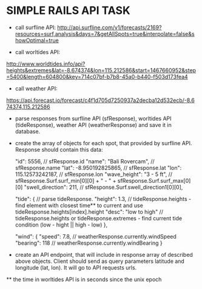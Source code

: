 # SIMPLE RAILS API TASK

* call surfline API:
http://api.surfline.com/v1/forecasts/2169?resources=surf,analysis&days=7&getAllSpots=true&interpolate=false&showOptimal=true

* call worltides API:

http://www.worldtides.info/api?heights&extremes&lat=-8.674374&lon=115.212586&start=1467660952&step=5400&length=604800&key=714c07bf-b7b8-45a0-b440-f503d173fea4

* call weather API:

https://api.forecast.io/forecast/c4f1d705d7250937a2decba12d532ecb/-8.674374,115.212586

* parse responses from surfline API (sfResponse), worltides API (tideResponse), weather API (weatherResponse) and save it in database.

* create the array of objects for each spot, that provided by surfline API. Response should contain this data:

	"id": 5556, // sfResponse.id
	"name": "Bali Rovercam", // sfResponse.name
	"lat": -8.950192825865, // sfResponse.lat
	"lon": 115.12573242187, // sfResponse.lon
	"wave_height": "3 - 5 ft", // sfResponse.Surf.surf_min[0][0] + " - " + sfResponse.Surf.surf_max[0][0]
	"swell_direction": 211, // sfResponse.Surf.swell_direction1[0][0],

	"tide": { // parse tideResponse.
		"height": 1.3, // tideResponse.heights - find element with closest time** to current and use tideResponse.heights[index].height
		"desc": "low to high" // tideResponse.heights or tideResponse.extremes - find current tide condition (low - hight || high - low)
	},

	"wind": {
		"speed": 7.8, // weatherResponse.currently.windSpeed
		"bearing": 118 // weatherResponse.currently.windBearing
	}

* create an API endpoint, that will include in response array of described above objects.
		Client should send as query parameters latitude and longitude (lat, lon). It will go to API requests urls.

** the time in worltides API is in seconds since the unix epoch
